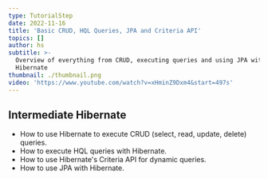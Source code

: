```yaml
---
type: TutorialStep
date: 2022-11-16
title: 'Basic CRUD, HQL Queries, JPA and Criteria API'
topics: []
author: hs
subtitle: >-
  Overview of everything from CRUD, executing queries and using JPA with
  Hibernate
thumbnail: ./thumbnail.png
video: 'https://www.youtube.com/watch?v=xHminZ9Dxm4&start=497s'
---
```


## Intermediate Hibernate

* How to use Hibernate to execute CRUD (select, read, update, delete) queries.
* How to execute HQL queries with Hibernate.
* How to use Hibernate's Criteria API for dynamic queries.
* How to use JPA with Hibernate.


